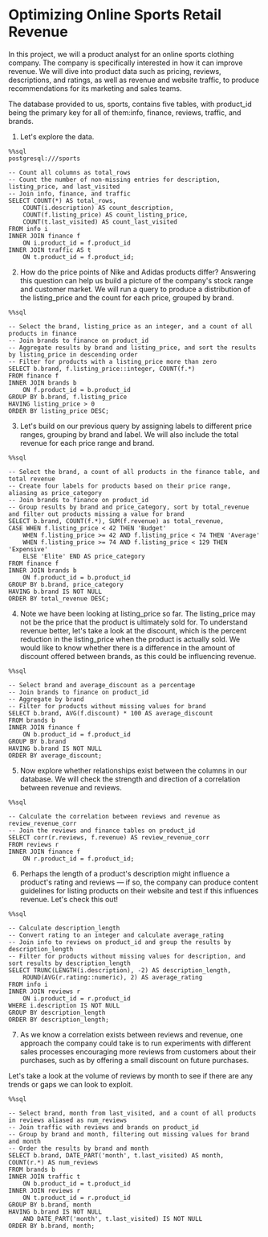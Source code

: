 # Optimizing Online Sports Retail Revenue

In this project, we will a product analyst for an online sports clothing company. The company is specifically interested in how it can improve revenue. We will dive into product data such as pricing, reviews, descriptions, and ratings, as well as revenue and website traffic, to produce recommendations for its marketing and sales teams.

The database provided to us, sports, contains five tables, with product_id being the primary key for all of them:info, finance, reviews, traffic, and brands.

1. Let's explore the data.
```
%%sql
postgresql:///sports

-- Count all columns as total_rows
-- Count the number of non-missing entries for description, listing_price, and last_visited
-- Join info, finance, and traffic
SELECT COUNT(*) AS total_rows, 
    COUNT(i.description) AS count_description, 
    COUNT(f.listing_price) AS count_listing_price, 
    COUNT(t.last_visited) AS count_last_visited 
FROM info i
INNER JOIN finance f
    ON i.product_id = f.product_id
INNER JOIN traffic AS t
    ON t.product_id = f.product_id;
 ```
 
 2. How do the price points of Nike and Adidas products differ? Answering this question can help us build a picture of the company's stock range and customer market. We will run a query to produce a distribution of the listing_price and the count for each price, grouped by brand.
```
%%sql

-- Select the brand, listing_price as an integer, and a count of all products in finance 
-- Join brands to finance on product_id
-- Aggregate results by brand and listing_price, and sort the results by listing_price in descending order
-- Filter for products with a listing_price more than zero
SELECT b.brand, f.listing_price::integer, COUNT(f.*)
FROM finance f
INNER JOIN brands b 
    ON f.product_id = b.product_id
GROUP BY b.brand, f.listing_price
HAVING listing_price > 0
ORDER BY listing_price DESC;
```

3. Let's build on our previous query by assigning labels to different price ranges, grouping by brand and label. We will also include the total revenue for each price range and brand.
```
%%sql

-- Select the brand, a count of all products in the finance table, and total revenue
-- Create four labels for products based on their price range, aliasing as price_category
-- Join brands to finance on product_id
-- Group results by brand and price_category, sort by total_revenue and filter out products missing a value for brand
SELECT b.brand, COUNT(f.*), SUM(f.revenue) as total_revenue,
CASE WHEN f.listing_price < 42 THEN 'Budget'
    WHEN f.listing_price >= 42 AND f.listing_price < 74 THEN 'Average'
    WHEN f.listing_price >= 74 AND f.listing_price < 129 THEN 'Expensive'
    ELSE 'Elite' END AS price_category
FROM finance f
INNER JOIN brands b 
    ON f.product_id = b.product_id
GROUP BY b.brand, price_category
HAVING b.brand IS NOT NULL
ORDER BY total_revenue DESC;
```

4. Note we have been looking at listing_price so far. The listing_price may not be the price that the product is ultimately sold for. To understand revenue better, let's take a look at the discount, which is the percent reduction in the listing_price when the product is actually sold. We would like to know whether there is a difference in the amount of discount offered between brands, as this could be influencing revenue.
```
%%sql

-- Select brand and average_discount as a percentage
-- Join brands to finance on product_id
-- Aggregate by brand
-- Filter for products without missing values for brand
SELECT b.brand, AVG(f.discount) * 100 AS average_discount
FROM brands b
INNER JOIN finance f 
    ON b.product_id = f.product_id
GROUP BY b.brand
HAVING b.brand IS NOT NULL
ORDER BY average_discount;
```

5. Now explore whether relationships exist between the columns in our database. We will check the strength and direction of a correlation between revenue and reviews.
```
%%sql

-- Calculate the correlation between reviews and revenue as review_revenue_corr
-- Join the reviews and finance tables on product_id
SELECT corr(r.reviews, f.revenue) AS review_revenue_corr
FROM reviews r
INNER JOIN finance f 
    ON r.product_id = f.product_id;
```

6. Perhaps the length of a product's description might influence a product's rating and reviews — if so, the company can produce content guidelines for listing products on their website and test if this influences revenue. Let's check this out!
```
%%sql

-- Calculate description_length
-- Convert rating to an integer and calculate average_rating
-- Join info to reviews on product_id and group the results by description_length
-- Filter for products without missing values for description, and sort results by description_length
SELECT TRUNC(LENGTH(i.description), -2) AS description_length,
    ROUND(AVG(r.rating::numeric), 2) AS average_rating
FROM info i
INNER JOIN reviews r 
    ON i.product_id = r.product_id
WHERE i.description IS NOT NULL
GROUP BY description_length
ORDER BY description_length;
```

7. As we know a correlation exists between reviews and revenue, one approach the company could take is to run experiments with different sales processes encouraging more reviews from customers about their purchases, such as by offering a small discount on future purchases.

Let's take a look at the volume of reviews by month to see if there are any trends or gaps we can look to exploit.
```
%%sql

-- Select brand, month from last_visited, and a count of all products in reviews aliased as num_reviews
-- Join traffic with reviews and brands on product_id
-- Group by brand and month, filtering out missing values for brand and month
-- Order the results by brand and month
SELECT b.brand, DATE_PART('month', t.last_visited) AS month, COUNT(r.*) AS num_reviews
FROM brands b
INNER JOIN traffic t 
    ON b.product_id = t.product_id
INNER JOIN reviews r 
    ON t.product_id = r.product_id
GROUP BY b.brand, month
HAVING b.brand IS NOT NULL
    AND DATE_PART('month', t.last_visited) IS NOT NULL
ORDER BY b.brand, month;
```
